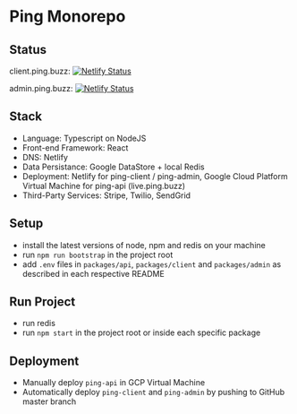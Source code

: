 # Ping Monorepo

## Status

client.ping.buzz: [![Netlify Status](https://api.netlify.com/api/v1/badges/317ab9aa-d5ea-4def-a4f7-a40452a0cbf6/deploy-status)](https://app.netlify.com/sites/ping-client/deploys)

admin.ping.buzz: [![Netlify Status](https://api.netlify.com/api/v1/badges/12980c82-4e75-4e7b-9b9d-f3990750d2a6/deploy-status)](https://app.netlify.com/sites/ping-admin/deploys)

## Stack
- Language: Typescript on NodeJS
- Front-end Framework: React
- DNS: Netlify
- Data Persistance: Google DataStore + local Redis
- Deployment: Netlify for ping-client / ping-admin, Google Cloud Platform Virtual Machine for ping-api (live.ping.buzz)
- Third-Party Services: Stripe, Twilio, SendGrid

## Setup

- install the latest versions of node, npm and redis on your machine
- run `npm run bootstrap` in the project root
- add `.env` files in `packages/api`, `packages/client` and `packages/admin` as described in each respective README

## Run Project

- run redis
- run `npm start` in the project root or inside each specific package
## Deployment

- Manually deploy `ping-api` in GCP Virtual Machine
- Automatically deploy `ping-client` and `ping-admin` by pushing to GitHub master branch
